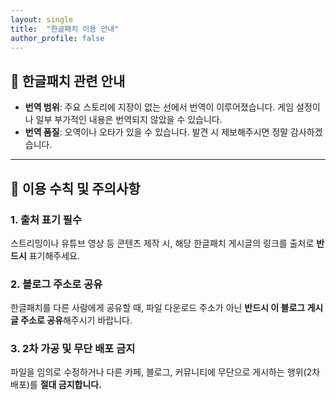 ```yaml
---
layout: single
title:  "한글패치 이용 안내"
author_profile: false
---
```


## 📖 한글패치 관련 안내

* **번역 범위**: 주요 스토리에 지장이 없는 선에서 번역이 이루어졌습니다. 게임 설정이나 일부 부가적인 내용은 번역되지 않았을 수 있습니다.
* **번역 품질**: 오역이나 오타가 있을 수 있습니다. 발견 시 제보해주시면 정말 감사하겠습니다.

---

## 📜 이용 수칙 및 주의사항

### 1. 출처 표기 필수
스트리밍이나 유튜브 영상 등 콘텐츠 제작 시, 해당 한글패치 게시글의 링크를 출처로 **반드시** 표기해주세요.

### 2. 블로그 주소로 공유
한글패치를 다른 사람에게 공유할 때, 파일 다운로드 주소가 아닌 **반드시 이 블로그 게시글 주소로 공유**해주시기 바랍니다.

### 3. 2차 가공 및 무단 배포 금지
파일을 임의로 수정하거나 다른 카페, 블로그, 커뮤니티에 무단으로 게시하는 행위(2차 배포)를 **절대 금지합니다.**

<!-- LikeBtn.com BEGIN -->
<span class="likebtn-wrapper" data-theme="custom" data-btn_size="80" data-icon_size="70" data-icon_l="thmb7-u" data-icon_l_c="#adaeb3" data-icon_d_c="#c1c2c7" data-bg_c="rgba(250,250,250,0)" data-bg_c_v="rgba(250,250,250,0)" data-ef_voting="grow" data-white_label="true" data-identifier="pls" data-show_like_label="false" data-dislike_enabled="false" data-voting_cancelable="false" data-counter_show="false" data-counter_clickable="true" data-popup_disabled="true" data-share_enabled="false"></span>
<script>(function(d,e,s){if(d.getElementById("likebtn_wjs"))return;a=d.createElement(e);m=d.getElementsByTagName(e)[0];a.async=1;a.id="likebtn_wjs";a.src=s;m.parentNode.insertBefore(a, m)})(document,"script","//w.likebtn.com/js/w/widget.js");</script>
<!-- LikeBtn.com END -->